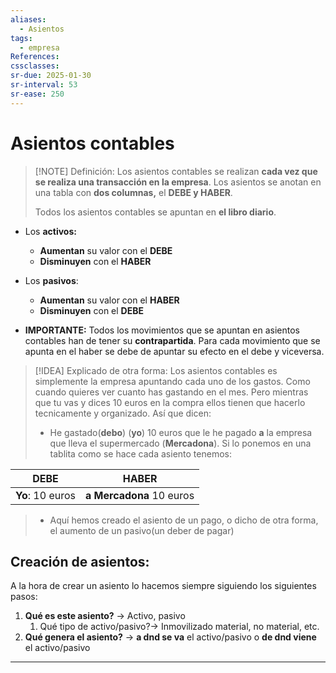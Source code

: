 ```yaml
---
aliases:
  - Asientos
tags:
  - empresa
References: 
cssclasses: 
sr-due: 2025-01-30
sr-interval: 53
sr-ease: 250
---
```

# Asientos contables

> [!NOTE] Definición: 
> Los asientos contables se realizan **cada vez que se realiza una transacción en la empresa**. 
> Los asientos se anotan en una tabla con **dos columnas,** el **DEBE y HABER**.
> 
> Todos los asientos contables se apuntan en **el libro diario**.


+ Los **activos:**
	+ **Aumentan** su valor con el **DEBE**
	+ **Disminuyen** con el **HABER**
+ Los **pasivos**:
	+ **Aumentan** su valor con el **HABER**
	+ **Disminuyen** con el **DEBE**

+ **IMPORTANTE:** Todos los movimientos que se apuntan en asientos contables han de tener su **contrapartida**. 
  Para cada movimiento que se apunta en el haber se debe de apuntar su efecto en el debe y viceversa.

> [!IDEA] Explicado de otra forma:
> Los asientos contables es simplemente la empresa apuntando cada uno de los gastos. Como cuando quieres ver cuanto has gastando en el mes. Pero mientras que tu vas y dices 10 euros en la compra ellos tienen que hacerlo tecnicamente y organizado. Así que dicen: 
> + He gastado(**debo**) (**yo**) 10 euros que le he pagado **a** la empresa que lleva el supermercado (**Mercadona**). Si lo ponemos en una tablita como se hace cada asiento tenemos:
>   
>   
| DEBE             | HABER                    |
| ---------------- | ------------------------ |
| **Yo**: 10 euros | **a Mercadona** 10 euros |
>  
>  +  Aquí hemos creado el asiento de un pago, o dicho de otra forma, el aumento de un pasivo(un deber de pagar)



## Creación de asientos:
A la hora de crear un asiento lo hacemos siempre siguiendo los siguientes pasos:
1. **Qué es este asiento?** → Activo, pasivo
	1. Qué tipo de activo/pasivo?→ Inmovilizado material, no material, etc.
2. **Qué genera el asiento?** → **a dnd se va** el activo/pasivo o **de dnd viene** el activo/pasivo
***